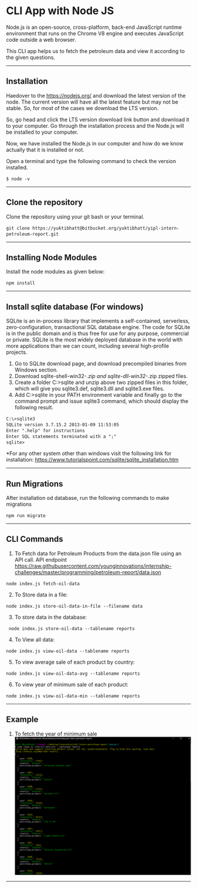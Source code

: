 # CLI App with Node JS 
Node.js is an open-source, cross-platform, back-end JavaScript runtime environment that runs on the Chrome V8 engine and executes JavaScript code outside a web browser. 

This CLI app helps us to fetch the petroleum data and view it according to the given questions.
___
## Installation
Haedover to the https://nodejs.org/ and download the latest version of the node. The current version will have all the latest feature but may not be stable. So, for most of the cases we download the LTS version.

So, go head and click the LTS version download link button and download it to your computer. Go through the installation process and the Node.js will be installed to your computer.

Now, we have installed the Node.js in our computer and how do we know actually that it is installed or not.

Open a terminal and type the following command to check the version installed.
```shell
$ node -v
```
___
## Clone the repository
Clone the repository using your git bash or your terminal.
```shell
git clone https://yuktibhatt@bitbucket.org/yuktibhatt/yipl-intern-petroleum-report.git

```
___
## Installing Node Modules
Install the node modules as given below:
```shell
npm install

```
___
## Install sqlite database (For windows)
SQLite is an in-process library that implements a self-contained, serverless, zero-configuration, transactional SQL database engine. The code for SQLite is in the public domain and is thus free for use for any purpose, commercial or private. SQLite is the most widely deployed database in the world with more applications than we can count, including several high-profile projects.

1. Go to SQLite download page, and download precompiled binaries from Windows section.
2. Download sqlite-shell-win32-*.zip and sqlite-dll-win32-*.zip zipped files.
3. Create a folder C:\>sqlite and unzip above two zipped files in this folder, which will give you sqlite3.def, sqlite3.dll and sqlite3.exe files.
4. Add C:\>sqlite in your PATH environment variable and finally go to the command prompt and issue sqlite3 command, which should display the following result.

```shell
C:\>sqlite3
SQLite version 3.7.15.2 2013-01-09 11:53:05
Enter ".help" for instructions
Enter SQL statements terminated with a ";"
sqlite>
```
*For any other system other than windows visit the following link for installation: https://www.tutorialspoint.com/sqlite/sqlite_installation.htm

___
## Run Migrations
After installation od database, run the following commands to make migrations
```shell
npm run migrate
```
___

## CLI Commands 
1. To Fetch data for Petroleum Products from the data.json file using an API call. API endpoint https://raw.githubusercontent.com/younginnovations/internship-challenges/master/programming/petroleum-report/data.json
```shell
node index.js fetch-oil-data
```
 2. To Store data in a file:  
 ```shell 
 node index.js store-oil-data-in-file --filename data
 ```
 3. To store data in the database:  
```shell 
 node index.js store-oil-data --tablename reports
 ```
 4. To View all data:  
 ```shell
 node index.js view-oil-data --tablename reports
 ```
 5. To view average sale of each product by country: 
```shell
node index.js view-oil-data-avg --tablename reports
```
6. To view year of minimum sale of each product: 
```shell
node index.js view-oil-data-min --tablename reports
```

___

## Example 
1. To fetch the year of minimum sale
![My Website](./img/Capture.PNG) 

___

